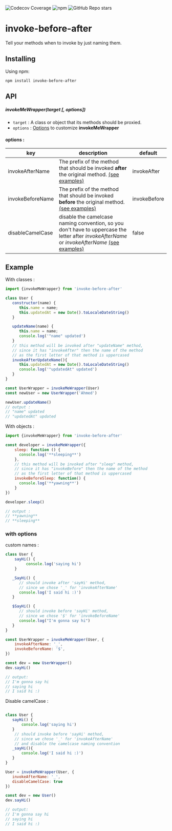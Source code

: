 ![Codecov Coverage](https://img.shields.io/codecov/c/github/AhmedElwerdany/invoke-before-after)
![npm](https://img.shields.io/npm/v/invoke-before-after)
![GitHub Repo stars](https://img.shields.io/github/stars/AhmedElwerdany/invoke-before-after?style=social)

# invoke-before-after
Tell your methods when to invoke by just naming them.

## Installing
Using npm:

```
npm install invoke-before-after
```

## API
##### invokeMeWrapper(target [, options])
- `target` : A class or object that its methods should be proxied.
- `options` : <a href="#invokeMeWrapper-options">Options</a> to customize **invokeMeWrapper**


#### <a name="invokeMeWrapper-options">options</a> : 

| key |  description | default |
 -----|--------| --------|
| invokeAfterName| The prefix of the method that should be invoked **after** the original method. <a href="#custom-names">(see examples)</a> |invokeAfter|
| invokeBeforeName| The prefix of the method that should be invoked **before** the original method.  <a href="#custom-names">(see examples)</a>|invokeBefore|
|disableCamelCase| disable the camelcase naming convention, so you don't have to uppercase the letter after _*invokeAfterName*_ or _*invokeAfterName*_  <a href="#disableCamelCase">(see examples)</a>| false 
## Example
With classes :
```javascript
import {invokeMeWrapper} from 'invoke-before-after'

class User {
   constructor(name) {
      this.name = name;
      this.updatedAt = new Date().toLocaleDateString()
   }

   updateName(name) {
      this.name = name;
      console.log('"name" updated')
   }
   // this method will be invoked after "updateName" method,
   // since it has "invokeAfter" then the name of the method
   // as the first letter of that method is uppercased
   invokeAfterUpdateName(){
      this.updatedAt = new Date().toLocaleDateString()
      console.log('"updatedAt" updated')
   }
}

const UserWrapper = invokeMeWrapper(User)
const newUser = new UserWrapper('Ahmed')

newUser.updateName()
// output : 
// "name" updated
// "updatedAt" updated

```

With objects :

```javascript
import {invokeMeWrapper} from 'invoke-before-after'

const developer = invokeMeWrapper({
    sleep: function () {
      console.log('**sleeping**')
    },
    // this method will be invoked after "sleep" method,
    // since it has "invokeBefore" then the name of the method
    // as the first letter of that method is uppercased
    invokeBeforeSleep: function() {
      console.log('**yawning**')
    }
})

developer.sleep()

// output : 
// **yawning**
// **sleeping**
```

### <a id="with-options">with options</a>

<a id="custom-names">custom names :</a>
```javascript
class User {
    sayHi() {
         console.log('saying hi')
    }

   _SayHi() {
      // should invoke after 'sayHi' method,
      // since we chose '_' for 'invokeAfterName' 
      console.log('I said hi :)')
   }

   $SayHi() {
      // should invoke before 'sayHi' method,
      // since we chose '$' for 'invokeBeforeName' 
      console.log("I'm gonna say hi")
   }
}

const UserWrapper = invokeMeWrapper(User, {
    invokeAfterName: '_',
    invokeBeforeName: '$',
})

const dev = new UserWrapper()
dev.sayHi()

// output: 
// I'm gonna say hi
// saying hi
// I said hi :)
```

<a id="disableCamelCase">Disable camelCase :</a>
```javascript

class User {
   sayHi() {
       console.log('saying hi')
   }
    // should invoke before 'sayHi' method,
    // since we chose '_' for 'invokeAfterName' 
    // and disable the camelcase naming convention
   _sayHi(){
       console.log('I said hi :)')
   }
}

User = invokeMeWrapper(User, {
   invokeAfterName: '_',
   disableCamelCase: true
})

const dev = new User()
dev.sayHi()

// output: 
// I'm gonna say hi
// saying hi
// I said hi :)
```
